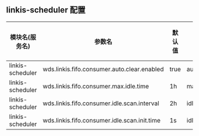 ## linkis-scheduler 配置


| 模块名(服务名) | 参数名 | 默认值 | 描述 | 是否引用|
| -------- | -------- | ----- |----- |  -----   |
|linkis-scheduler|wds.linkis.fifo.consumer.auto.clear.enabled|true | auto.clear.enabled|true|
|linkis-scheduler|wds.linkis.fifo.consumer.max.idle.time|1h |max.idle.time|true|
|linkis-scheduler|wds.linkis.fifo.consumer.idle.scan.interval|2h |idle.scan.interval|true|
|linkis-scheduler|wds.linkis.fifo.consumer.idle.scan.init.time|1s | idle.scan.init.time  |true|

